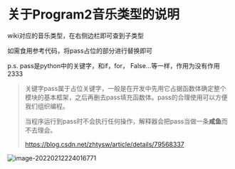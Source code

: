 # 关于Program2音乐类型的说明

wiki对应的音乐类型，在右侧边栏即可查到子类型

如需食用参考代码，将pass占位的部分进行替换即可

p.s. pass是python中的关键字，和if，for， False...等一样，作用为没有作用2333

> 关键字pass属于占位关键字，一般是在开发中先用它占据函数体确定整个模块的基本框架，之后再删去pass填充函数体。pass的合理使用可以方便我们组织编程。
>
> 当程序运行到pass时不会执行任何操作，解释器会把pass当做一条**咸鱼**而不去理会。
>
> https://blog.csdn.net/zhtysw/article/details/79568337



![image-20220212224016771](C:\Users\11523\Desktop\python\assignment3\img1.png)